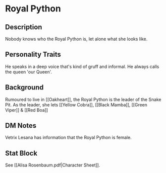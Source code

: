 # Royal Python
## Description
Nobody knows who the Royal Python is, let alone what she looks like. 
  
## Personality Traits
He speaks in a deep voice that's kind of gruff and informal. He always calls the queen 'our Queen'.

## Background
Rumoured to live in [[Oakheart]], the Royal Python is the leader of the Snake Pit. As the leader, she lets [[Yellow Cobra]], [[Black Mamba]], [[Green Viper]] & [[Red Boa]]

## DM Notes
Vetrix Lesana has information that the Royal Python is female.

## Stat Block
See [[Alisa Rosenbaum.pdf|Character Sheet]].